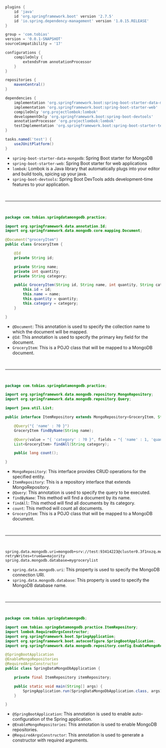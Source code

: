```groovy
plugins {
    id 'java'
    id 'org.springframework.boot' version '2.7.5'
    id 'io.spring.dependency-management' version '1.0.15.RELEASE'
}

group = 'com.tobias'
version = '0.0.1-SNAPSHOT'
sourceCompatibility = '17'

configurations {
    compileOnly {
        extendsFrom annotationProcessor
    }
}

repositories {
    mavenCentral()
}

dependencies {
    implementation 'org.springframework.boot:spring-boot-starter-data-mongodb'
    implementation 'org.springframework.boot:spring-boot-starter-web'
    compileOnly 'org.projectlombok:lombok'
    developmentOnly 'org.springframework.boot:spring-boot-devtools'
    annotationProcessor 'org.projectlombok:lombok'
    testImplementation 'org.springframework.boot:spring-boot-starter-test'
}

tasks.named('test') {
    useJUnitPlatform()
}
```

- ``spring-boot-starter-data-mongodb``: Spring Boot starter for MongoDB
- ``spring-boot-starter-web``: Spring Boot starter for web applications
- ``lombok``: Lombok is a Java library that automatically plugs into your editor and build tools, spicing up your java.
- ``spring-boot-devtools``: Spring Boot DevTools adds development-time features to your application.

<br/>

----

<br/>


```java
package com.tobias.springdatamongodb.practice;

import org.springframework.data.annotation.Id;
import org.springframework.data.mongodb.core.mapping.Document;

@Document("groceryItem")
public class GroceryItem {

    @Id
    private String id;

    private String name;
    private int quantity;
    private String category;

    public GroceryItem(String id, String name, int quantity, String category) {
        this.id = id;
        this.name = name;
        this.quantity = quantity;
        this.category = category;
    }

}
```

- ``@Document``: This annotation is used to specify the collection name to which the document will be mapped.
- ``@Id``: This annotation is used to specify the primary key field for the document.
- ``GroceryItem``: This is a POJO class that will be mapped to a MongoDB document.

<br/>

----

<br/>

```java
package com.tobias.springdatamongodb.practice;

import org.springframework.data.mongodb.repository.MongoRepository;
import org.springframework.data.mongodb.repository.Query;

import java.util.List;

public interface ItemRepository extends MongoRepository<GroceryItem, String> {

    @Query("{ 'name' : ?0 }")
    GroceryItem findByName(String name);

    @Query(value = "{ 'category' : ?0 }", fields = "{ 'name' : 1, 'quantity' : 1 }")
    List<GroceryItem> findAll(String category);

    public long count();

}
```

- ``MongoRepository``: This interface provides CRUD operations for the specified entity.
- ``ItemRepository``: This is a repository interface that extends MongoRepository.
- ``@Query``: This annotation is used to specify the query to be executed.
- ``findByName``: This method will find a document by its name.
- ``findAll``: This method will find all documents by its category.
- ``count``: This method will count all documents.
- ``GroceryItem``: This is a POJO class that will be mapped to a MongoDB document.

<br/>

----

<br/>

```properties
spring.data.mongodb.uri=mongodb+srv://test:93414223@cluster0.3f1nxzq.mongodb.net/?retryWrites=true&w=majority
spring.data.mongodb.database=mygrocerylist
```

- ``spring.data.mongodb.uri``: This property is used to specify the MongoDB connection URI.
- ``spring.data.mongodb.database``: This property is used to specify the MongoDB database name.

<br/>

----

<br/>

```java
package com.tobias.springdatamongodb;

import com.tobias.springdatamongodb.practice.ItemRepository;
import lombok.RequiredArgsConstructor;
import org.springframework.boot.SpringApplication;
import org.springframework.boot.autoconfigure.SpringBootApplication;
import org.springframework.data.mongodb.repository.config.EnableMongoRepositories;

@SpringBootApplication
@EnableMongoRepositories
@RequiredArgsConstructor
public class SpringDataMongoDbApplication {

    private final ItemRepository itemRepository;

    public static void main(String[] args) {
        SpringApplication.run(SpringDataMongoDbApplication.class, args);
    }

}
```

- ``@SpringBootApplication``: This annotation is used to enable auto-configuration of the Spring application.
- ``@EnableMongoRepositories``: This annotation is used to enable MongoDB repositories.
- ``@RequiredArgsConstructor``: This annotation is used to generate a constructor with required arguments.